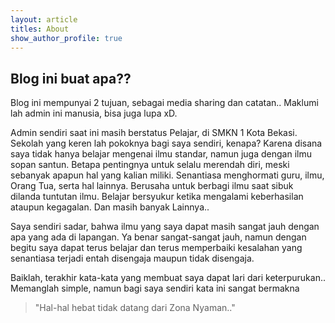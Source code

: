 ```yaml
---
layout: article
titles: About
show_author_profile: true
---
```

## Blog ini buat apa??
Blog ini mempunyai 2 tujuan, sebagai media sharing dan catatan.. Maklumi lah admin ini manusia, bisa juga lupa xD.

Admin sendiri saat ini masih berstatus Pelajar, di SMKN 1 Kota Bekasi. Sekolah yang keren lah pokoknya bagi saya sendiri, kenapa? Karena disana saya tidak hanya belajar mengenai ilmu standar, namun juga dengan ilmu sopan santun.
Betapa pentingnya untuk selalu merendah diri, meski sebanyak apapun hal yang kalian miliki. Senantiasa menghormati guru, ilmu, Orang Tua, serta hal lainnya. Berusaha untuk berbagi ilmu saat sibuk dilanda tuntutan ilmu. Belajar bersyukur ketika mengalami keberhasilan ataupun kegagalan. Dan masih banyak Lainnya..

Saya sendiri sadar, bahwa ilmu yang saya dapat masih sangat jauh dengan apa yang ada di lapangan. Ya benar sangat-sangat jauh, namun dengan begitu saya dapat terus belajar dan terus memperbaiki kesalahan yang senantiasa terjadi entah disengaja maupun tidak disengaja.

Baiklah, terakhir kata-kata yang membuat saya dapat lari dari keterpurukan.. Memanglah simple, namun bagi saya sendiri kata ini sangat bermakna
> "Hal-hal hebat tidak datang dari Zona Nyaman.."

